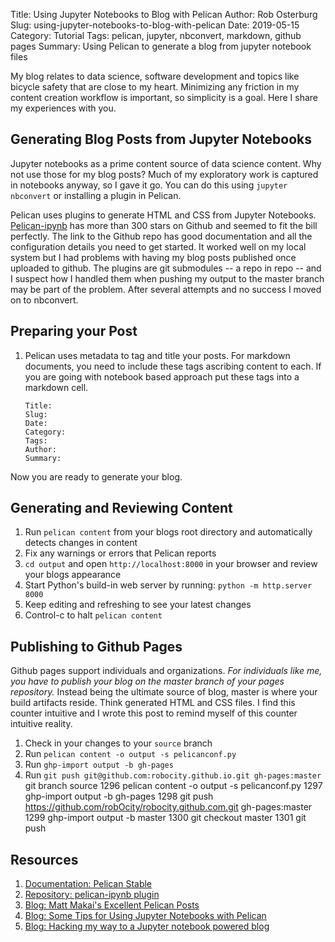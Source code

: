 Title: Using Jupyter Notebooks to Blog with Pelican
Author: Rob Osterburg
Slug: using-jupyter-notebooks-to-blog-with-pelican
Date: 2019-05-15
Category: Tutorial
Tags: pelican, jupyter, nbconvert, markdown, github pages
Summary: Using Pelican to generate a blog from jupyter notebook files

My blog relates to data science, software development and topics like bicycle safety that are close to my heart.  Minimizing any friction in my content creation workflow is important, so simplicity is a goal.  Here I share my experiences with you.  

## Generating Blog Posts from Jupyter Notebooks

Jupyter notebooks as a prime content source of data science content.  Why not use those for my blog posts?  Much of my exploratory work is captured in notebooks anyway, so I gave it go.  You can do this using `jupyter nbconvert` or installing a plugin in Pelican.  

Pelican uses plugins to generate HTML and CSS from Jupyter Notebooks.  [Pelican-ipynb](https://github.com/danielfrg/pelican-ipynb) has more than 300 stars on Github and seemed to fit the bill perfectly.  The link to the Github repo has good documentation and all the configuration details you need to get started.  It worked well on my local system but I had problems with having my blog posts published once uploaded to github.   The plugins are git submodules -- a repo in repo -- and I suspect how I handled them when pushing my output to the master branch may be part of the problem.  After several attempts and no success I moved on to nbconvert.

## Preparing your Post

1. Pelican uses metadata to tag and title your posts.  For markdown documents, you need to include these tags ascribing content to each.  If you are going with notebook based approach put these tags into a markdown cell.  

    ```text
    Title:
    Slug:
    Date:
    Category:
    Tags:
    Author:
    Summary:
    ```

Now you are ready to generate your blog.

## Generating and Reviewing Content

1. Run `pelican content` from your blogs root directory and automatically detects changes in content
2. Fix any warnings or errors that Pelican reports  
3. `cd output` and open `http://localhost:8000` in your browser and review your blogs appearance
4. Start Python's build-in web server by running: `python -m http.server 8000`
5. Keep editing and refreshing to see your latest changes
6. Control-c to halt `pelican content`

## Publishing to Github Pages

Github pages support individuals and organizations.  *For individuals like me, you have to publish your blog on the master branch of your pages repository.*  Instead being the ultimate source of blog, master is where your build artifacts reside.  Think generated HTML and CSS files.  I find this counter intuitive and I wrote this post to remind myself of this counter intuitive reality.  

1. Check in your changes to your `source` branch
2. Run `pelican content -o output -s pelicanconf.py`
3. Run `ghp-import output -b gh-pages`
4. Run `git push git@github.com:robocity.github.io.git gh-pages:master`
git branch source
 1296  pelican content -o output -s pelicanconf.py
 1297  ghp-import output -b gh-pages
 1298  git push https://github.com/robOcity/robocity.github.com.git gh-pages:master
 1299  ghp-import output -b master
 1300  git checkout master
 1301  git push
## Resources

1. [Documentation: Pelican Stable](https://docs.getpelican.com/en/stable/index.html)
2. [Repository: pelican-ipynb plugin]([pelican-ipynb](https://github.com/danielfrg/pelican-ipynb))
3. [Blog: Matt Makai's Excellent Pelican Posts](https://www.fullstackpython.com/pelican.html)
4. [Blog: Some Tips for Using Jupyter Notebooks with Pelican](https://pmbaumgartner.github.io/blog/jupyter-notebooks-for-pelican/)
5. [Blog: Hacking my way to a Jupyter notebook powered blog](https://nipunbatra.github.io/blog/2017/Jupyter-powered-blog.html)

